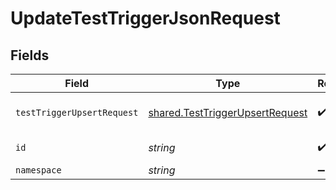 # UpdateTestTriggerJsonRequest


## Fields

| Field                                                                              | Type                                                                               | Required                                                                           | Description                                                                        |
| ---------------------------------------------------------------------------------- | ---------------------------------------------------------------------------------- | ---------------------------------------------------------------------------------- | ---------------------------------------------------------------------------------- |
| `testTriggerUpsertRequest`                                                         | [shared.TestTriggerUpsertRequest](../../models/shared/testtriggerupsertrequest.md) | :heavy_check_mark:                                                                 | test trigger upsert request                                                        |
| `id`                                                                               | *string*                                                                           | :heavy_check_mark:                                                                 | unique id of the object                                                            |
| `namespace`                                                                        | *string*                                                                           | :heavy_minus_sign:                                                                 | N/A                                                                                |